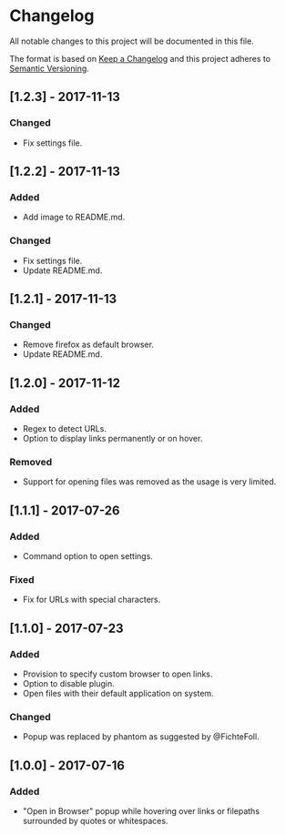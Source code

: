 # Changelog
All notable changes to this project will be documented in this file.

The format is based on [Keep a Changelog](http://keepachangelog.com/en/1.0.0/)
and this project adheres to [Semantic Versioning](http://semver.org/spec/v2.0.0.html).

## [1.2.3] - 2017-11-13
### Changed
- Fix settings file.

## [1.2.2] - 2017-11-13
### Added
- Add image to README.md.
### Changed
- Fix settings file.
- Update README.md.

## [1.2.1] - 2017-11-13
### Changed
- Remove firefox as default browser.
- Update README.md.

## [1.2.0] - 2017-11-12
### Added
- Regex to detect URLs.
- Option to display links permanently or on hover.
### Removed
- Support for opening files was removed as the usage is very limited.

## [1.1.1] - 2017-07-26
### Added
- Command option to open settings.
### Fixed
- Fix for URLs with special characters.

## [1.1.0] - 2017-07-23
### Added
- Provision to specify custom browser to open links.
- Option to disable plugin.
- Open files with their default application on system.
### Changed
- Popup was replaced by phantom as suggested by @FichteFoll.

## [1.0.0] - 2017-07-16
### Added
- "Open in Browser" popup while hovering over links or filepaths surrounded by quotes or whitespaces.
